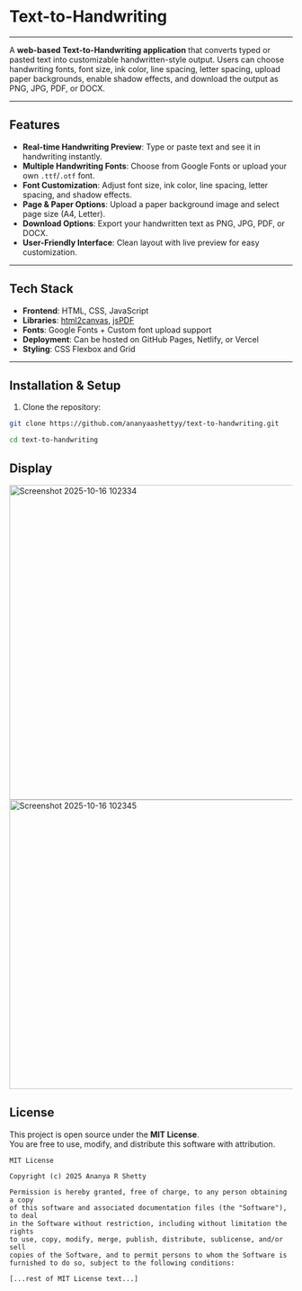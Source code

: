 # Text-to-Handwriting

---

A **web-based Text-to-Handwriting application** that converts typed or pasted text into customizable handwritten-style output. Users can choose handwriting fonts, font size, ink color, line spacing, letter spacing, upload paper backgrounds, enable shadow effects, and download the output as PNG, JPG, PDF, or DOCX.

---

## Features

- **Real-time Handwriting Preview**: Type or paste text and see it in handwriting instantly.
- **Multiple Handwriting Fonts**: Choose from Google Fonts or upload your own `.ttf`/`.otf` font.
- **Font Customization**: Adjust font size, ink color, line spacing, letter spacing, and shadow effects.
- **Page & Paper Options**: Upload a paper background image and select page size (A4, Letter).
- **Download Options**: Export your handwritten text as PNG, JPG, PDF, or DOCX.
- **User-Friendly Interface**: Clean layout with live preview for easy customization.

---

## Tech Stack

- **Frontend**: HTML, CSS, JavaScript  
- **Libraries**: [html2canvas](https://html2canvas.hertzen.com/), [jsPDF](https://github.com/parallax/jsPDF)  
- **Fonts**: Google Fonts + Custom font upload support  
- **Deployment**: Can be hosted on GitHub Pages, Netlify, or Vercel  
- **Styling**: CSS Flexbox and Grid

---

## Installation & Setup

1. Clone the repository:

```bash
git clone https://github.com/ananyaashettyy/text-to-handwriting.git
```
```bash
cd text-to-handwriting
```


## Display



<img width="869" height="559" alt="Screenshot 2025-10-16 102334" src="https://github.com/user-attachments/assets/07ba94ef-787f-4b5e-9c0a-259988637b46" />






<img width="824" height="514" alt="Screenshot 2025-10-16 102345" src="https://github.com/user-attachments/assets/e5332ed9-82bd-4ddb-b753-e2974278315a" />









##  License

This project is open source under the **MIT License**.  
You are free to use, modify, and distribute this software with attribution.  

```text
MIT License

Copyright (c) 2025 Ananya R Shetty

Permission is hereby granted, free of charge, to any person obtaining a copy
of this software and associated documentation files (the "Software"), to deal
in the Software without restriction, including without limitation the rights
to use, copy, modify, merge, publish, distribute, sublicense, and/or sell
copies of the Software, and to permit persons to whom the Software is
furnished to do so, subject to the following conditions:

[...rest of MIT License text...]
```

